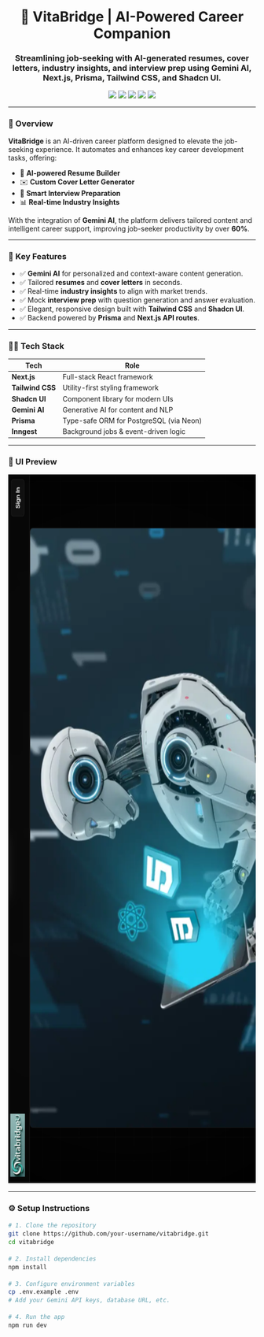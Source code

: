 <h1 align="center">🚀 VitaBridge | AI-Powered Career Companion</h1>
<h3 align="center">Streamlining job-seeking with AI-generated resumes, cover letters, industry insights, and interview prep using Gemini AI, Next.js, Prisma, Tailwind CSS, and Shadcn UI.</h3>

<p align="center">
  <img src="https://img.shields.io/badge/Framework-Next.js-000?logo=nextdotjs" />
  <img src="https://img.shields.io/badge/UI-Shadcn%20UI-blueviolet" />
  <img src="https://img.shields.io/badge/AI-Gemini%20AI-orange" />
  <img src="https://img.shields.io/badge/ORM-Prisma-green" />
  <img src="https://img.shields.io/badge/Maintainer-Krishna%20Dubey-lightgrey" />
</p>

---

<h3>📘 Overview</h3>

**VitaBridge** is an AI-driven career platform designed to elevate the job-seeking experience. It automates and enhances key career development tasks, offering:

- 📄 **AI-powered Resume Builder**
- ✉️ **Custom Cover Letter Generator**
- 🧠 **Smart Interview Preparation**
- 📊 **Real-time Industry Insights**

With the integration of **Gemini AI**, the platform delivers tailored content and intelligent career support, improving job-seeker productivity by over **60%**.

---

<h3>🎯 Key Features</h3>

- ✅ **Gemini AI** for personalized and context-aware content generation.
- ✅ Tailored **resumes** and **cover letters** in seconds.
- ✅ Real-time **industry insights** to align with market trends.
- ✅ Mock **interview prep** with question generation and answer evaluation.
- ✅ Elegant, responsive design built with **Tailwind CSS** and **Shadcn UI**.
- ✅ Backend powered by **Prisma** and **Next.js API routes**.

---

<h3>🧑‍💻 Tech Stack</h3>

| Tech         | Role                                 |
|--------------|--------------------------------------|
| **Next.js**  | Full-stack React framework           |
| **Tailwind CSS** | Utility-first styling framework     |
| **Shadcn UI** | Component library for modern UIs     |
| **Gemini AI** | Generative AI for content and NLP    |
| **Prisma**    | Type-safe ORM for PostgreSQL (via Neon) |
| **Inngest**   | Background jobs & event-driven logic |

---

<h3>📸 UI Preview</h3>

<p align="center">
  <img src="UI.png" alt="VitaBridge Screenshot" width="1080" height="1440"
 />
</p>

---

<h3>⚙️ Setup Instructions</h3>

```bash
# 1. Clone the repository
git clone https://github.com/your-username/vitabridge.git
cd vitabridge

# 2. Install dependencies
npm install

# 3. Configure environment variables
cp .env.example .env
# Add your Gemini API keys, database URL, etc.

# 4. Run the app
npm run dev
